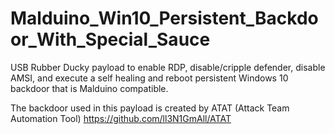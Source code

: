 # Malduino_Win10_Persistent_Backdoor_With_Special_Sauce

USB Rubber Ducky payload to enable RDP, disable/cripple defender, disable AMSI, and execute a self healing and reboot persistent Windows 10 backdoor that is Malduino compatible.

The backdoor used in this payload is created by ATAT (Attack Team Automation Tool) https://github.com/ll3N1GmAll/ATAT
